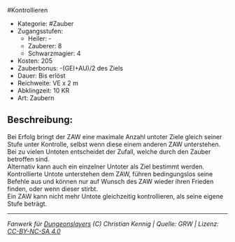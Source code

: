 #Kontrollieren  
- Kategorie: #Zauber  
- Zugangsstufen:  
  - Heiler: -  
  - Zauberer: 8  
  - Schwarzmagier: 4  
- Kosten: 205  
- Zauberbonus: -(GEI+AU)/2 des Ziels  
- Dauer: Bis erlöst  
- Reichweite: VE x 2 m  
- Abklingzeit: 10 KR  
- Art: Zaubern     

## Beschreibung:
Bei Erfolg bringt der ZAW eine maximale Anzahl untoter Ziele gleich seiner Stufe unter Kontrolle, selbst wenn diese einem anderen ZAW unterstehen.<br>Bei zu vielen Untoten entscheidet der Zufall, welche durch den Zauber betroffen sind.<br>Alternativ kann auch ein einzelner Untoter als Ziel bestimmt werden.<br>Kontrollierte Untote unterstehen dem ZAW, führen bedingungslos seine Befehle aus und können nur auf Wunsch des ZAW wieder ihren Frieden finden, oder wenn dieser stirbt.<br>Ein ZAW kann nicht mehr Untote gleichzeitig kontrollieren, als seine eigene Stufe beträgt.


___
*Fanwerk für [Dungeonslayers](https://www.dungeonslayers.net/) (C) Christian Kennig | Quelle: GRW | Lizenz: [CC-BY-NC-SA 4.0](https://creativecommons.org/licenses/by-nc-sa/4.0/deed.de)*